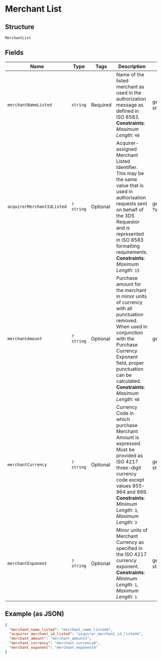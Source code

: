 
# Merchant List

## Structure

`MerchantList`

## Fields

| Name | Type | Tags | Description | Getter | Setter |
|  --- | --- | --- | --- | --- | --- |
| `merchantNameListed` | `string` | Required | Name of the listed merchant as used in the authorization message as defined in ISO 8583.<br>**Constraints**: *Maximum Length*: `40` | getMerchantNameListed(): string | setMerchantNameListed(string merchantNameListed): void |
| `acquirerMerchantIdListed` | `?string` | Optional | Acquirer-assigned Merchant Listed Identifier.<br>This may be the same value that is used in authorisation requests sent on behalf of the 3DS Requestor and is represented in ISO 8583 formatting requirements.<br>**Constraints**: *Maximum Length*: `15` | getAcquirerMerchantIdListed(): ?string | setAcquirerMerchantIdListed(?string acquirerMerchantIdListed): void |
| `merchantAmount` | `?string` | Optional | Purchase amount for the merchant in minor units of currency with all punctuation removed.<br>When used in conjunction with the Purchase Currency Exponent field, proper punctuation can be calculated.<br>**Constraints**: *Maximum Length*: `48` | getMerchantAmount(): ?string | setMerchantAmount(?string merchantAmount): void |
| `merchantCurrency` | `?string` | Optional | Currency Code in which purchase Merchant Amount is expressed. Must be provided as ISO 4217 three-digit currency code except values 955-964 and 999.<br>**Constraints**: *Minimum Length*: `3`, *Maximum Length*: `3` | getMerchantCurrency(): ?string | setMerchantCurrency(?string merchantCurrency): void |
| `merchantExponent` | `?string` | Optional | Minor units of Merchant Currency as specified in the ISO 4217 currency exponent.<br>**Constraints**: *Minimum Length*: `1`, *Maximum Length*: `1` | getMerchantExponent(): ?string | setMerchantExponent(?string merchantExponent): void |

## Example (as JSON)

```json
{
  "merchant_name_listed": "merchant_name_listed4",
  "acquirer_merchant_id_listed": "acquirer_merchant_id_listed4",
  "merchant_amount": "merchant_amount2",
  "merchant_currency": "merchant_currency0",
  "merchant_exponent": "merchant_exponent4"
}
```

